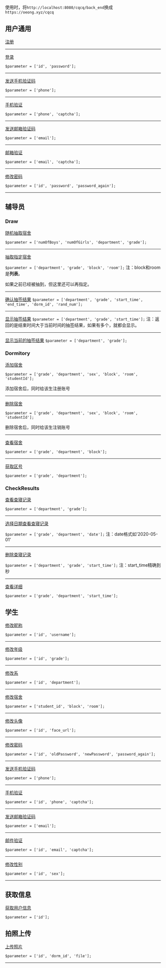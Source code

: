 使用时，将`http://localhost:8080/cqcq/back_end`换成`https://oeong.xyz/cqcq`

## 用户通用

[注册](https://oeong.xyz/cqcq/public/index.php/index/user/sign)

---

[登录](https://oeong.xyz/cqcq/public/index.php/index/user/login)

`$parameter = ['id', 'password'];`

---

[发送手机验证码](https://oeong.xyz/cqcq/public/index.php/index/forget/sendSms)

`$parameter = ['phone'];`

---

[手机验证](https://oeong.xyz/cqcq/public/index.php/index/forget/verifyPhone)

`$parameter = ['phone', 'captcha'];`

---

[发送邮箱验证码](https://oeong.xyz/cqcq/public/index.php/index/forget/sendMailCaptcha)

`$parameter = ['email'];`

---

[邮箱验证](https://oeong.xyz/cqcq/public/index.php/index/forget/verifyEmail)

`$parameter = ['email', 'captcha'];`

---

[修改密码](https://oeong.xyz/cqcq/public/index.php/index/forget/changePassword)

`$parameter = ['id', 'password', 'password_again'];`

---

## 辅导员

### Draw

[随机抽取宿舍](https://oeong.xyz/cqcq/public/index.php/index/Draw/draw)

`$parameter = ['numOfBoys', 'numOfGirls', 'department', 'grade'];`

---

[抽取指定宿舍](https://oeong.xyz/cqcq/public/index.php/index/Draw/customize)

`$parameter = ['department', 'grade', 'block', 'room'];`
注：block和room是**列表**。

如果之前已经被抽到，但这里还可以再指定。

---

[确认抽签结果](https://oeong.xyz/cqcq/public/index.php/index/draw/verifyResults)
`$parameter = ['department', 'grade', 'start_time', 'end_time', 'dorm_id', 'rand_num'];`

---

[显示抽签结果](https://oeong.xyz/cqcq/public/index.php/index/draw/displayResults)
`$parameter = ['department', 'grade', 'start_time'];`
注：返回的是结束时间大于当前时间的抽签结果，如果有多个，就都会显示。

---

[显示当前的抽签结果](https://oeong.xyz/cqcq/public/index.php/index/draw/displayCurrentResults)
`$parameter = ['department', 'grade'];`

### Dormitory

[添加宿舍](https://oeong.xyz/cqcq/public/index.php/index/dormitory/insert)

`$parameter = ['grade', 'department', 'sex', 'block', 'room', 'studentId'];`

添加宿舍后，同时给该生注册账号

---

[删除宿舍](https://oeong.xyz/cqcq/public/index.php/index/dormitory/delete)

`$parameter = ['grade', 'department', 'sex', 'block', 'room', 'studentId'];`

删除宿舍后，同时给该生注销账号

---

[查看宿舍](https://oeong.xyz/cqcq/public/index.php/index/dormitory/examine)

`$parameter = ['grade', 'department', 'block'];`

---

[获取区号](https://oeong.xyz/cqcq/public/index.php/index/dormitory/getBlock)

`$parameter = ['grade', 'department'];`

### CheckResults

[查看查寝记录](https://oeong.xyz/cqcq/public/index.php/index/Checkresults/checkRecords)

`$parameter = ['department', 'grade'];`

---
[选择日期查看查寝记录](https://oeong.xyz/cqcq/public/index.php/index/Checkresults/specifiedDate)

`$parameter = ['grade', 'department', 'date'];`
注：date格式如'2020-05-01'

---
[删除查寝记录](https://oeong.xyz/cqcq/public/index.php/index/Checkresults/deleteRecord)

`$parameter = ['department', 'grade', 'start_time'];`
注：start_time精确到秒

---

[查看详细](https://oeong.xyz/cqcq/public/index.php/index/Checkresults/viewDetails)

`$parameter = ['grade', 'department', 'start_time'];`

## 学生

[修改昵称](https://oeong.xyz/cqcq/public/index.php/index/change/changeUsername)

`$parameter = ['id', 'username'];`

---

[修改年级](https://oeong.xyz/cqcq/public/index.php/index/change/changeGrade)

`$parameter = ['id', 'grade'];`

---

[修改系](https://oeong.xyz/cqcq/public/index.php/index/change/changeDepartment)

`$parameter = ['id', 'department'];`

---

[修改宿舍](https://oeong.xyz/cqcq/public/index.php/index/change/changeDormNumber)

`$parameter = ['student_id', 'block', 'room'];`

---

[修改头像](https://oeong.xyz/cqcq/public/index.php/index/change/changeFace)

`$parameter = ['id', 'face_url'];`

---

[修改密码](https://oeong.xyz/cqcq/public/index.php/index/change/changePassword)

`$parameter = ['id', 'oldPassword', 'newPassword', 'password_again'];`

---

[发送手机验证码](https://oeong.xyz/cqcq/public/index.php/index/change/sendMessage)

`$parameter = ['phone'];`

---

[手机验证](https://oeong.xyz/cqcq/public/index.php/index/change/verifyModifyPhone)

`$parameter = ['id', 'phone', 'captcha'];`

---

[发送邮箱验证码](https://oeong.xyz/cqcq/public/index.php/index/change/sendMail)

`$parameter = ['email'];`

---

[邮件验证](https://oeong.xyz/cqcq/public/index.php/index/change/verifyModifyEmail)

`$parameter = ['id', 'email', 'captcha'];`

---

[修改性别](https://oeong.xyz/cqcq/public/index.php/index/change/changeSex)

`$parameter = ['id', 'sex'];`

---

## 获取信息

[获取用户信息](https://oeong.xyz/cqcq/public/index.php/index/getinfo/gethomeinfo)

`$parameter = ['id'];`


## 拍照上传

[上传照片](https://oeong.xyz/cqcq/public/index.php/index/Record/uploadPhoto)

`$parameter = ['id', 'dorm_id', 'file'];`

---
